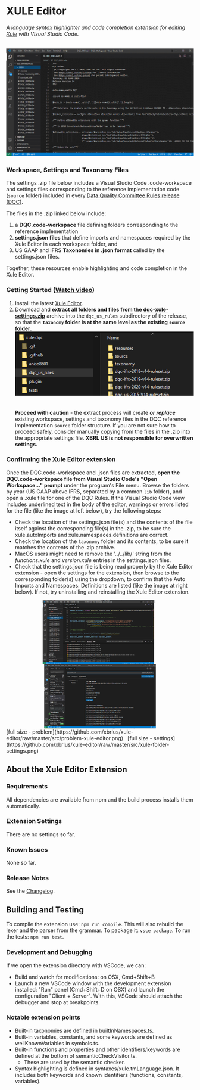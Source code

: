 # XULE Editor 
*_A language syntax highlighter and code completion extension for editing [Xule](https://xbrl.us/xule) with Visual Studio Code._*
<br /><br /><div style="text-align:center; vertical-align:middle"><img width="600" src="https://github.com/xbrlus/xule-editor/raw/master/src/xule-editor.gif" /></div>

### Workspace, Settings and Taxonomy Files
The settings .zip file below includes a Visual Studio Code .code-workspace and settings files corresponding to the reference implementation code (```source``` folder) included in every [Data Quality Committee Rules release (DQC)](https://github.com/DataQualityCommittee/dqc_us_rules/releases).  

The files in the .zip linked below include: 
  1. a **DQC.code-workspace** file defining folders corresponding to the reference implementation 
  1. **settings.json files** that define imports and namespaces required by the Xule Editor in each workspace folder, and 
  1. US GAAP and IFRS **Taxonomies in .json format** called by the settings.json files. 

Together, these resources enable highlighting and code completion in the Xule Editor. 

### Getting Started (<a href="https://youtu.be/LQtbUBjx0qQ" target="_blank">Watch video</a>)
  1. Install the latest [Xule Editor](https://marketplace.visualstudio.com/items?itemName=XBRLUS.xule).
  1. Download and **extract all folders and files from the [dqc-xule-settings.zip](dqc-xule-settings.zip?raw=true)** archive into the ```dqc_us_rules``` subdirectory of the release, so that the **```taxonomy``` folder is at the same level as the existing ```source``` folder**.
<br /><div style="text-align:center"><img src="https://github.com/xbrlus/xule-editor/raw/master/src/taxonomy-folder.png" /></div><br /><br />
**Proceed with caution** - the extract process will create **_or replace_** existing workspace, settings and taxonomy files in the DQC reference implementation ```source``` folder structure. If you are not sure how to proceed safely, consider manually copying from the files in the .zip into the appropriate settings file.  **XBRL US is not responsible for overwritten settings.**

### Confirming the Xule Editor extension
Once the DQC.code-workspace and .json files are extracted, **open the DQC.code-workspace file from Visual Studio Code's "Open Workspace..." prompt** under the program's File menu. Browse the folders by year (US GAAP above IFRS, separated by a common ```lib``` folder), and open a .xule file for one of the DQC Rules.  If the Visual Studio Code view includes underlined text in the body of the editor, warnings or errors listed for the file (like the image at left below), try the following steps:

  * Check the location of the settings.json file(s) and the contents of the file itself against the corresponding file(s) in the .zip, to be sure the xule.autoImports and xule.namespaces.definitions are correct.
  * Check the location of the ```taxonomy``` folder and its contents, to be sure it matches the contents of the .zip archive.
  * MacOS users might need to remove the '../../lib/' string from the *_functions.xule_* and *_version.xule_* entries in the settings.json files.
  * Check that the settings.json file is being read properly by the Xule Editor extension - open the settings for the extension, then browse to the corresponding folder(s) using the dropdown, to confirm that the Auto Imports and Namespaces: Definitions are listed (like the image at right below).  If not, try uninstalling and reinstalling the Xule Editor extension.
 
<center><img align=center width="300" src="https://github.com/xbrlus/xule-editor/raw/master/src/problem-xule-editor.png" /> &nbsp; <img align=center width="300" src="https://github.com/xbrlus/xule-editor/raw/master/src/xule-folder-settings.png" /> 
</center>
[full size - problem](https://github.com/xbrlus/xule-editor/raw/master/src/problem-xule-editor.png) &nbsp; [full size - settings](https://github.com/xbrlus/xule-editor/raw/master/src/xule-folder-settings.png)

## About the Xule Editor Extension

### Requirements

All dependencies are available from npm and the build process installs them automatically.

### Extension Settings

There are no settings so far.

### Known Issues

None so far.

### Release Notes

See the [Changelog](CHANGELOG.md).

## Building and Testing

To compile the extension use: `npm run compile`. This will also rebuild the lexer and the parser from the grammar.
To package it: `vsce package`.
To run the tests: `npm run test`.

### Development and Debugging

If we open the extension directory with VSCode, we can:

 * Build and watch for modifications: on OSX, Cmd+Shift+B
 * Launch a new VSCode window with the development extension installed: "Run" panel (Cmd+Shift+D on OSX) and launch the configuration "Client + Server". With this, VSCode should attach the debugger and stop at breakpoints.
 
### Notable extension points

 * Built-in taxonomies are defined in builtInNamespaces.ts.
 * Built-in variables, constants, and some keywords are defined as wellKnownVariables in symbols.ts.
 * Built-in functions and properties and other identifiers/keywords are defined at the bottom of semanticCheckVisitor.ts.
   * These are used by the semantic checker.
 * Syntax highlighting is defined in syntaxes/xule.tmLanguage.json. It includes both keywords and known identifiers (functions, constants, variables).
